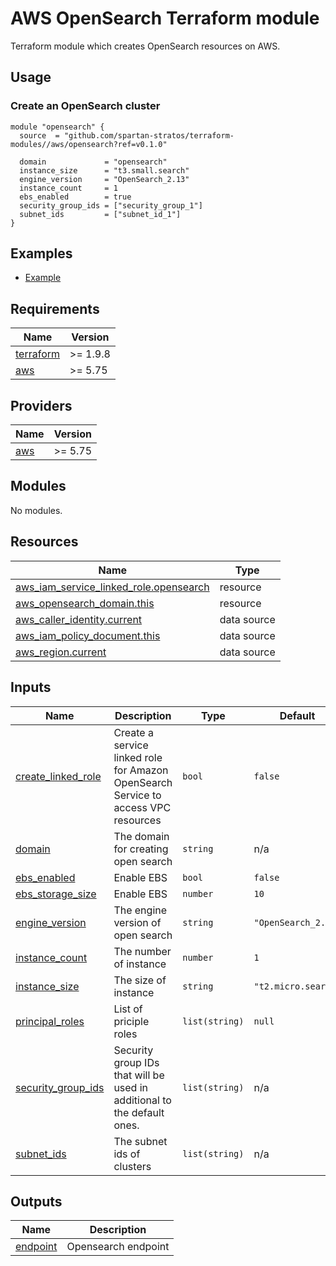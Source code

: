 # AWS OpenSearch Terraform module
Terraform module which creates OpenSearch resources on AWS.

## Usage
### Create an OpenSearch cluster
```hcl
module "opensearch" {
  source  = "github.com/spartan-stratos/terraform-modules//aws/opensearch?ref=v0.1.0"

  domain             = "opensearch"
  instance_size      = "t3.small.search"
  engine_version     = "OpenSearch_2.13"
  instance_count     = 1
  ebs_enabled        = true
  security_group_ids = ["security_group_1"]
  subnet_ids         = ["subnet_id_1"]
}
```

## Examples
- [Example](./examples/complete/)

<!-- BEGIN_TF_DOCS -->
## Requirements

| Name | Version |
|------|---------|
| <a name="requirement_terraform"></a> [terraform](#requirement\_terraform) | >= 1.9.8 |
| <a name="requirement_aws"></a> [aws](#requirement\_aws) | >= 5.75 |

## Providers

| Name | Version |
|------|---------|
| <a name="provider_aws"></a> [aws](#provider\_aws) | >= 5.75 |

## Modules

No modules.

## Resources

| Name | Type |
|------|------|
| [aws_iam_service_linked_role.opensearch](https://registry.terraform.io/providers/hashicorp/aws/latest/docs/resources/iam_service_linked_role) | resource |
| [aws_opensearch_domain.this](https://registry.terraform.io/providers/hashicorp/aws/latest/docs/resources/opensearch_domain) | resource |
| [aws_caller_identity.current](https://registry.terraform.io/providers/hashicorp/aws/latest/docs/data-sources/caller_identity) | data source |
| [aws_iam_policy_document.this](https://registry.terraform.io/providers/hashicorp/aws/latest/docs/data-sources/iam_policy_document) | data source |
| [aws_region.current](https://registry.terraform.io/providers/hashicorp/aws/latest/docs/data-sources/region) | data source |

## Inputs

| Name | Description | Type | Default | Required |
|------|-------------|------|---------|:--------:|
| <a name="input_create_linked_role"></a> [create\_linked\_role](#input\_create\_linked\_role) | Create a service linked role for Amazon OpenSearch Service to access VPC resources | `bool` | `false` | no |
| <a name="input_domain"></a> [domain](#input\_domain) | The domain for creating open search | `string` | n/a | yes |
| <a name="input_ebs_enabled"></a> [ebs\_enabled](#input\_ebs\_enabled) | Enable EBS | `bool` | `false` | no |
| <a name="input_ebs_storage_size"></a> [ebs\_storage\_size](#input\_ebs\_storage\_size) | Enable EBS | `number` | `10` | no |
| <a name="input_engine_version"></a> [engine\_version](#input\_engine\_version) | The engine version of open search | `string` | `"OpenSearch_2.13"` | no |
| <a name="input_instance_count"></a> [instance\_count](#input\_instance\_count) | The number of instance | `number` | `1` | no |
| <a name="input_instance_size"></a> [instance\_size](#input\_instance\_size) | The size of instance | `string` | `"t2.micro.search"` | no |
| <a name="input_principal_roles"></a> [principal\_roles](#input\_principal\_roles) | List of priciple roles | `list(string)` | `null` | no |
| <a name="input_security_group_ids"></a> [security\_group\_ids](#input\_security\_group\_ids) | Security group IDs that will be used in additional to the default ones. | `list(string)` | n/a | yes |
| <a name="input_subnet_ids"></a> [subnet\_ids](#input\_subnet\_ids) | The subnet ids of clusters | `list(string)` | n/a | yes |

## Outputs

| Name | Description |
|------|-------------|
| <a name="output_endpoint"></a> [endpoint](#output\_endpoint) | Opensearch endpoint |
<!-- END_TF_DOCS -->
